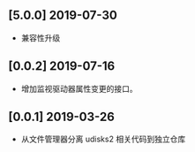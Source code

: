 ## [5.0.0] 2019-07-30

*  兼容性升级

## [0.0.2] 2019-07-16

*  增加监视驱动器属性变更的接口。

## [0.0.1] 2019-03-26

*  从文件管理器分离 udisks2 相关代码到独立仓库


